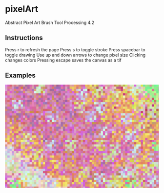 # pixelArt
Abstract Pixel Art Brush Tool
Processing 4.2

Instructions
------------
Press r to refresh the page
Press s to toggle stroke
Press spacebar to toggle drawing
Use up and down arrows to change pixel size
Clicking changes colors
Pressing escape saves the canvas as a tif 

Examples
--------
![](https://github.com/winslowchurch/pixelArt/blob/main/1.jpg)

